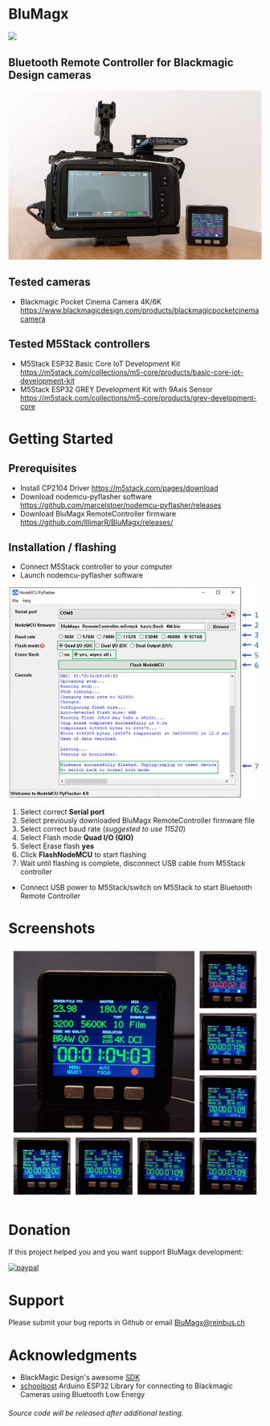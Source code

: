 # BluMagx
![](https://img.shields.io/badge/Version-0.9_beta_1-green.svg)

## Bluetooth Remote Controller for Blackmagic Design cameras

![Banner](blob/banner.jpg?raw=true)

## Tested cameras
* Blackmagic Pocket Cinema Camera 4K/6K https://www.blackmagicdesign.com/products/blackmagicpocketcinemacamera

## Tested M5Stack controllers
* M5Stack ESP32 Basic Core IoT Development Kit https://m5stack.com/collections/m5-core/products/basic-core-iot-development-kit
* M5Stack ESP32 GREY Development Kit with 9Axis Sensor https://m5stack.com/collections/m5-core/products/grey-development-core

# Getting Started

## Prerequisites
* Install CP2104 Driver https://m5stack.com/pages/download
* Download nodemcu-pyflasher software https://github.com/marcelstoer/nodemcu-pyflasher/releases
* Download BluMagx RemoteController firmware https://github.com/IllimarR/BluMagx/releases/

## Installation / flashing
* Connect M5Stack controller to your computer
* Launch nodemcu-pyflasher software

![Banner](blob/NodeMCU_PyFlasher_screenshot.jpg?raw=true)

1. Select correct **Serial port**
2. Select previously downloaded BluMagx RemoteController firmware file
3. Select correct baud rate (*suggested to use 11520*)
4. Select Flash mode **Quad I/O (QIO)**
5. Select Erase flash **yes**
6. Click **FlashNodeMCU** to start flashing
7. Wait until flashing is complete, disconnect USB cable from M5Stack controller

* Connect USB power to M5Stack/switch on M5Stack to start Bluetooth Remote Controller

# Screenshots
![Banner](blob/screenshots.jpg?raw=true)

# Donation
If this project helped you and you want support BluMagx development:

[![paypal](https://www.paypalobjects.com/en_US/i/btn/btn_donateCC_LG.gif)](https://www.paypal.com/cgi-bin/webscr?cmd=_donations&business=K624NH2CJ7TXQ&item_name=BluMagx+development+donation&currency_code=EUR&source=url)

# Support
Please submit your bug reports in Github or email BluMagx@reinbus.ch

# Acknowledgments
- BlackMagic Design's awesome [SDK](https://www.blackmagicdesign.com/developer/product/camera)
- [schoolpost](https://github.com/schoolpost/BlueMagic32) Arduino ESP32 Library for connecting to Blackmagic Cameras using Bluetooth Low Energy

###### Source code will be released after additional testing.
